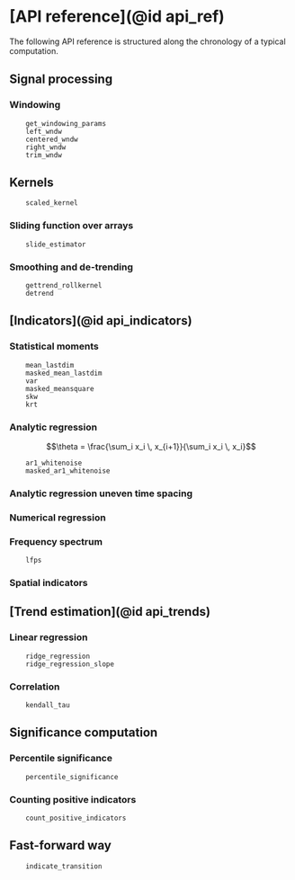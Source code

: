 # [API reference](@id api_ref)

The following API reference is structured along the chronology of a typical computation.

## Signal processing

### Windowing

```@docs
    get_windowing_params
    left_wndw
    centered_wndw
    right_wndw
    trim_wndw
```

## Kernels

```@docs
    scaled_kernel
```

### Sliding function over arrays

```@docs
    slide_estimator
```

### Smoothing and de-trending

```@docs
    gettrend_rollkernel
    detrend
```




## [Indicators](@id api_indicators)

### Statistical moments

```@docs
    mean_lastdim
    masked_mean_lastdim
    var
    masked_meansquare
    skw
    krt
```

### Analytic regression


```math
\theta = \frac{\sum_i x_i \, x_{i+1}}{\sum_i x_i \, x_i}
```


```@docs
    ar1_whitenoise
    masked_ar1_whitenoise
```

### Analytic regression uneven time spacing

### Numerical regression

### Frequency spectrum

```@docs
    lfps
```

### Spatial indicators




## [Trend estimation](@id api_trends)

### Linear regression

```@docs
    ridge_regression
    ridge_regression_slope
```

### Correlation

```@docs
    kendall_tau
```





## Significance computation

### Percentile significance

```@docs
    percentile_significance
```

### Counting positive indicators

```@docs
    count_positive_indicators
```




## Fast-forward way

```@docs
    indicate_transition
```